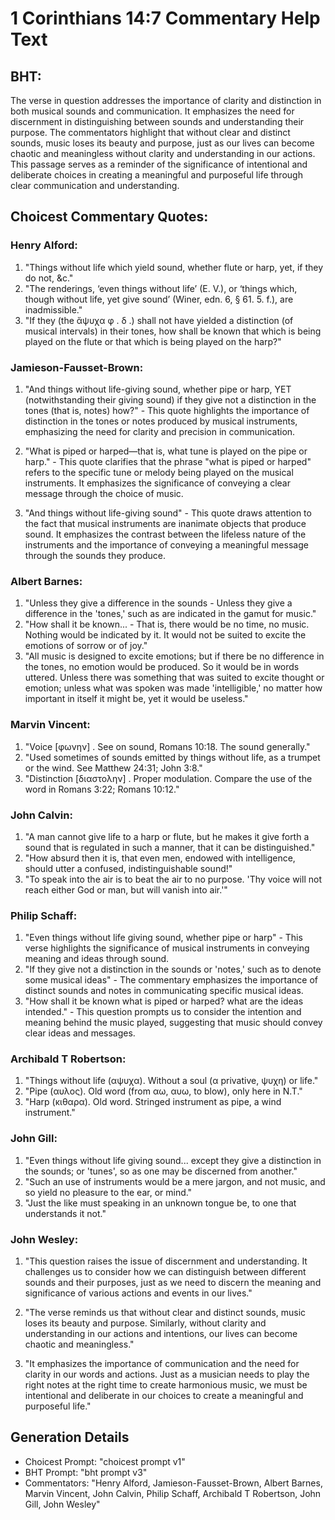 # 1 Corinthians 14:7 Commentary Help Text

## BHT:
The verse in question addresses the importance of clarity and distinction in both musical sounds and communication. It emphasizes the need for discernment in distinguishing between sounds and understanding their purpose. The commentators highlight that without clear and distinct sounds, music loses its beauty and purpose, just as our lives can become chaotic and meaningless without clarity and understanding in our actions. This passage serves as a reminder of the significance of intentional and deliberate choices in creating a meaningful and purposeful life through clear communication and understanding.

## Choicest Commentary Quotes:
### Henry Alford:
1. "Things without life which yield sound, whether flute or harp, yet, if they do not, &c."
2. "The renderings, ‘even things without life’ (E. V.), or ‘things which, though without life, yet give sound’ (Winer, edn. 6, § 61. 5. f.), are inadmissible."
3. "If they (the ἄψυχα φ . δ .) shall not have yielded a distinction (of musical intervals) in their tones, how shall be known that which is being played on the flute or that which is being played on the harp?"

### Jamieson-Fausset-Brown:
1. "And things without life-giving sound, whether pipe or harp, YET (notwithstanding their giving sound) if they give not a distinction in the tones (that is, notes) how?" - This quote highlights the importance of distinction in the tones or notes produced by musical instruments, emphasizing the need for clarity and precision in communication.

2. "What is piped or harped—that is, what tune is played on the pipe or harp." - This quote clarifies that the phrase "what is piped or harped" refers to the specific tune or melody being played on the musical instruments. It emphasizes the significance of conveying a clear message through the choice of music.

3. "And things without life-giving sound" - This quote draws attention to the fact that musical instruments are inanimate objects that produce sound. It emphasizes the contrast between the lifeless nature of the instruments and the importance of conveying a meaningful message through the sounds they produce.

### Albert Barnes:
1. "Unless they give a difference in the sounds - Unless they give a difference in the 'tones,' such as are indicated in the gamut for music."
2. "How shall it be known... - That is, there would be no time, no music. Nothing would be indicated by it. It would not be suited to excite the emotions of sorrow or of joy."
3. "All music is designed to excite emotions; but if there be no difference in the tones, no emotion would be produced. So it would be in words uttered. Unless there was something that was suited to excite thought or emotion; unless what was spoken was made 'intelligible,' no matter how important in itself it might be, yet it would be useless."

### Marvin Vincent:
1. "Voice [φωνην] . See on sound, Romans 10:18. The sound generally."
2. "Used sometimes of sounds emitted by things without life, as a trumpet or the wind. See Matthew 24:31; John 3:8."
3. "Distinction [διαστολην] . Proper modulation. Compare the use of the word in Romans 3:22; Romans 10:12."

### John Calvin:
1. "A man cannot give life to a harp or flute, but he makes it give forth a sound that is regulated in such a manner, that it can be distinguished."
2. "How absurd then it is, that even men, endowed with intelligence, should utter a confused, indistinguishable sound!"
3. "To speak into the air is to beat the air to no purpose. 'Thy voice will not reach either God or man, but will vanish into air.'"

### Philip Schaff:
1. "Even things without life giving sound, whether pipe or harp" - This verse highlights the significance of musical instruments in conveying meaning and ideas through sound.
2. "If they give not a distinction in the sounds or 'notes,' such as to denote some musical ideas" - The commentary emphasizes the importance of distinct sounds and notes in communicating specific musical ideas.
3. "How shall it be known what is piped or harped? what are the ideas intended." - This question prompts us to consider the intention and meaning behind the music played, suggesting that music should convey clear ideas and messages.

### Archibald T Robertson:
1. "Things without life (αψυχα). Without a soul (α privative, ψυχη) or life."
2. "Pipe (αυλος). Old word (from αω, αυω, to blow), only here in N.T."
3. "Harp (κιθαρα). Old word. Stringed instrument as pipe, a wind instrument."

### John Gill:
1. "Even things without life giving sound... except they give a distinction in the sounds; or 'tunes', so as one may be discerned from another."
2. "Such an use of instruments would be a mere jargon, and not music, and so yield no pleasure to the ear, or mind."
3. "Just the like must speaking in an unknown tongue be, to one that understands it not."

### John Wesley:
1. "This question raises the issue of discernment and understanding. It challenges us to consider how we can distinguish between different sounds and their purposes, just as we need to discern the meaning and significance of various actions and events in our lives."

2. "The verse reminds us that without clear and distinct sounds, music loses its beauty and purpose. Similarly, without clarity and understanding in our actions and intentions, our lives can become chaotic and meaningless."

3. "It emphasizes the importance of communication and the need for clarity in our words and actions. Just as a musician needs to play the right notes at the right time to create harmonious music, we must be intentional and deliberate in our choices to create a meaningful and purposeful life."


## Generation Details
- Choicest Prompt: "choicest prompt v1"
- BHT Prompt: "bht prompt v3"
- Commentators: "Henry Alford, Jamieson-Fausset-Brown, Albert Barnes, Marvin Vincent, John Calvin, Philip Schaff, Archibald T Robertson, John Gill, John Wesley"
